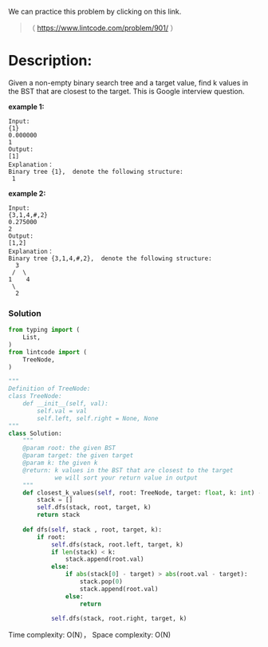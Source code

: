 We can practice this problem by clicking on this link.
>（ https://www.lintcode.com/problem/901/ ）

# Description:
 <p> Given a non-empty binary search tree and a target value, find k values in the BST that are closest to the target. This is Google interview question.</p> 

**example 1:**
```
Input:
{1}
0.000000
1
Output:
[1]
Explanation：
Binary tree {1},  denote the following structure:
 1
```

**example 2:**
```
Input:
{3,1,4,#,2}
0.275000
2
Output:
[1,2]
Explanation：
Binary tree {3,1,4,#,2},  denote the following structure:
  3
 /  \
1    4
 \
  2
```

 ### Solution

```Python
from typing import (
    List,
)
from lintcode import (
    TreeNode,
)

"""
Definition of TreeNode:
class TreeNode:
    def __init__(self, val):
        self.val = val
        self.left, self.right = None, None
"""
class Solution:
    """
    @param root: the given BST
    @param target: the given target
    @param k: the given k
    @return: k values in the BST that are closest to the target
             we will sort your return value in output
    """
    def closest_k_values(self, root: TreeNode, target: float, k: int) -> List[int]:
        stack = []
        self.dfs(stack, root, target, k)
        return stack
    
    def dfs(self, stack , root, target, k):
        if root:
            self.dfs(stack, root.left, target, k)
            if len(stack) < k:
                stack.append(root.val)
            else:
                if abs(stack[0] - target) > abs(root.val - target):
                    stack.pop(0)
                    stack.append(root.val)
                else:
                    return
            
            self.dfs(stack, root.right, target, k)
```

Time complexity: O(N）， Space complexity: O(N)
